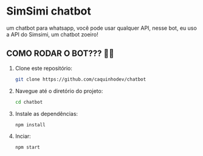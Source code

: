 # SimSimi chatbot
 um chatbot para whatsapp, você pode usar qualquer API, nesse bot, eu uso a API do Simsimi, um chatbot zoeiro!


## COMO RODAR O BOT??? 🚀🤔

1. Clone este repositório:
    ```bash
    git clone https://github.com/caquinhodev/chatbot
    ```
2. Navegue até o diretório do projeto:
    ```bash
    cd chatbot
    ```
3. Instale as dependências:
    ```bash
    npm install
    ```
4. Inciar:
   ```bash
   npm start
   ```
